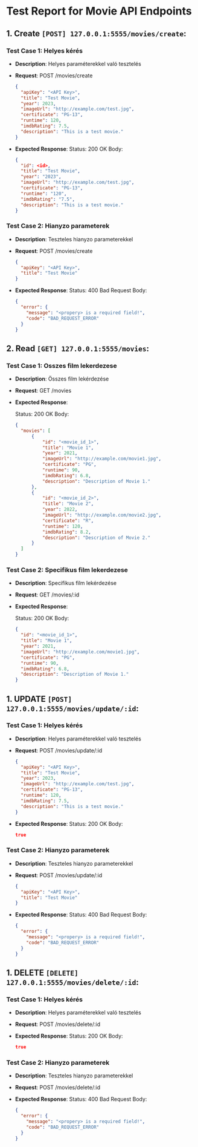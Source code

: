# Test Report for Movie API Endpoints

## 1. Create `[POST] 127.0.0.1:5555/movies/create`:

### Test Case 1: Helyes kérés

- **Description**: Helyes paraméterekkel való tesztelés
- **Request**:
  POST /movies/create

  ```json
  {
    "apiKey": "<API Key>",
    "title": "Test Movie",
    "year": 2023,
    "imageUrl": "http://example.com/test.jpg",
    "certificate": "PG-13",
    "runtime": 120,
    "imdbRating": 7.5,
    "description": "This is a test movie."
  }
  ```

- **Expected Response**:
  Status: 200 OK
  Body:
  ```json
  {
    "id": <id>,
    "title": "Test Movie",
    "year": "2023",
    "imageUrl": "http://example.com/test.jpg",
    "certificate": "PG-13",
    "runtime": "120",
    "imdbRating": "7.5",
    "description": "This is a test movie."
  }
  ```

### Test Case 2: Hianyzo parameterek

- **Description**: Teszteles hianyzo parameterekkel
- **Request**:
  POST /movies/create
  ```json
  {
    "apiKey": "<API Key>",
    "title": "Test Movie"
  }
  ```
- **Expected Response**:
  Status: 400 Bad Request
  Body:

  ```json
  {
    "error": {
      "message": "<propery> is a required field!",
      "code": "BAD_REQUEST_ERROR"
    }
  }
  ```

## 2. Read `[GET] 127.0.0.1:5555/movies`:

### Test Case 1: Osszes film lekerdezese

- **Description**: Összes film lekérdezése
- **Request**:
  GET /movies

- **Expected Response**:

  Status: 200 OK
  Body:

  ```JSON
  {
    "movies": [
        {
            "id": "<movie_id_1>",
            "title": "Movie 1",
            "year": 2021,
            "imageUrl": "http://example.com/movie1.jpg",
            "certificate": "PG",
            "runtime": 90,
            "imdbRating": 6.8,
            "description": "Description of Movie 1."
        },
        {
            "id": "<movie_id_2>",
            "title": "Movie 2",
            "year": 2022,
            "imageUrl": "http://example.com/movie2.jpg",
            "certificate": "R",
            "runtime": 120,
            "imdbRating": 8.2,
            "description": "Description of Movie 2."
        }
    ]
  }
  ```

### Test Case 2: Specifikus film lekerdezese

- **Description**: Specifikus film lekérdezése
- **Request**:
  GET /movies/:id

- **Expected Response**:

  Status: 200 OK
  Body:

  ```JSON
  {
    "id": "<movie_id_1>",
    "title": "Movie 1",
    "year": 2021,
    "imageUrl": "http://example.com/movie1.jpg",
    "certificate": "PG",
    "runtime": 90,
    "imdbRating": 6.8,
    "description": "Description of Movie 1."
  }
  ```

## 1. UPDATE `[POST] 127.0.0.1:5555/movies/update/:id`:

### Test Case 1: Helyes kérés

- **Description**: Helyes paraméterekkel való tesztelés
- **Request**:
  POST /movies/update/:id

  ```json
  {
    "apiKey": "<API Key>",
    "title": "Test Movie",
    "year": 2023,
    "imageUrl": "http://example.com/test.jpg",
    "certificate": "PG-13",
    "runtime": 120,
    "imdbRating": 7.5,
    "description": "This is a test movie."
  }
  ```

- **Expected Response**:
  Status: 200 OK
  Body:
  ```json
  true
  ```

### Test Case 2: Hianyzo parameterek

- **Description**: Teszteles hianyzo parameterekkel
- **Request**:
  POST /movies/update/:id
  ```json
  {
    "apiKey": "<API Key>",
    "title": "Test Movie"
  }
  ```
- **Expected Response**:
  Status: 400 Bad Request
  Body:

  ```json
  {
    "error": {
      "message": "<propery> is a required field!",
      "code": "BAD_REQUEST_ERROR"
    }
  }
  ```

## 1. DELETE `[DELETE] 127.0.0.1:5555/movies/delete/:id`:

### Test Case 1: Helyes kérés

- **Description**: Helyes paraméterekkel való tesztelés
- **Request**:
  POST /movies/delete/:id

- **Expected Response**:
  Status: 200 OK
  Body:
  ```json
  true
  ```

### Test Case 2: Hianyzo parameterek

- **Description**: Teszteles hianyzo parameterekkel
- **Request**:
  POST /movies/delete/:id

- **Expected Response**:
  Status: 400 Bad Request
  Body:

  ```json
  {
    "error": {
      "message": "<propery> is a required field!",
      "code": "BAD_REQUEST_ERROR"
    }
  }
  ```
